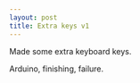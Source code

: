 ```yaml
---
layout: post
title: Extra keys v1
---
```


Made some extra keyboard keys.

Arduino, finishing, failure.
